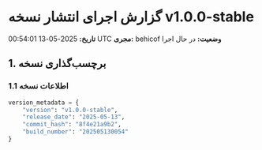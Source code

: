 # گزارش اجرای انتشار نسخه v1.0.0-stable
**تاریخ:** 2025-05-13 00:54:01 UTC
**مجری:** behicof
**وضعیت:** در حال اجرا

## 1. برچسب‌گذاری نسخه

### 1.1 اطلاعات نسخه
```python
version_metadata = {
    "version": "v1.0.0-stable",
    "release_date": "2025-05-13",
    "commit_hash": "8f4e21a9b2",
    "build_number": "202505130054"
}